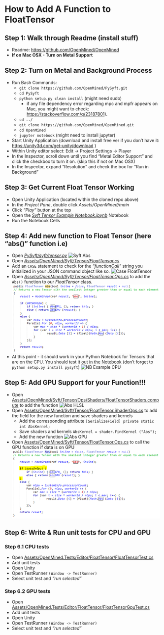 # How to Add A Function to FloatTensor

## Step 1: Walk through Readme (install stuff)

- Readme: https://github.com/OpenMined/OpenMined
- **If on Mac OSX - Turn on Metal Support**

## Step 2: Turn on Metal and Background Process
- Run Bash Commands:
	- `git clone https://github.com/OpenMined/PySyft.git`
	- `cd PySyft`
	- `python setup.py clean install` (might need sudo)
		- if any file dependency error regarding mpc and mpfr appears on Mac, you might want to check: https://stackoverflow.com/q/23187801).
	- `cd ../`
	- `git clone https://github.com/OpenMined/OpenMined.git`
	- `cd OpenMined`
	- `jupyter notebook`  (might need to install jupyter)
- Start Unity Application (download and install free ver if you don’t have it: https://unity3d.com/get-unity/download )
- Within Unity editor select: Edit -> Project Settings -> Player
- In the Inspector, scroll down until you find “Metal Editor Support” and click the checkbox to turn it on. (skip this if not on Mac OSX)
- In the Inspector, expand “Resolution” and check the box for “Run in Background”

## Step 3: Get Current Float Tensor Working

- Open Unity Application (located within the cloned repo above)
- In the *Project Pane*, double click *Assets/OpenMined/main*
- Click *“Play”* button at the top
- Open the *[Syft Tensor Example Notebook.ipynb](https://github.com/OpenMined/OpenMined/blob/master/notebooks/Syft%20Tensor%20Example%20Notebook.ipynb)* Notebook
- Run the Notebook Cells

## Step 4: Add new function to Float Tensor (here “abs()” function i.e)

- Open *[PySyft/syft/tensor.py](https://github.com/OpenMined/PySyft/blob/master/syft/tensor.py)*
![Syft Abs](/images/HowToAddFunctionToFloatTensor/syft_abs.png)
- Open *[Assets/OpenMined/Syft/Tensor/FloatTensor.cs](https://github.com/OpenMined/OpenMined/blob/master/UnityProject/Assets/OpenMined/Syft/Tensor/FloatTensor.cs)*
- Add an `CASE` statement to check for the *“functionCall”* string you initialized in your JSON command object like so. 
![Case FloatTensor](/images/HowToAddFunctionToFloatTensor/case_floattensor.png)
- Open *[Assets/OpenMined/Syft/Tensor/FloatTensor.Ops.cs](https://github.com/OpenMined/OpenMined/blob/master/UnityProject/Assets/OpenMined/Syft/Tensor/FloatTensor.Ops.cs)* to add the `Abs()` function to our *FloatTensor* class.
![FloatTensor Abs](/images/HowToAddFunctionToFloatTensor/floattensor_abs.png)
- At this point - it should work in your Python Notebook for Tensors that are on the CPU. You should test it out [in the Notebook](https://github.com/OpenMined/OpenMined/blob/master/notebooks/Syft%20Tensor%20Example%20Notebook.ipynb) (don’t forget to `python setup.py install pysyft`)
![NB Example CPU](/images/HowToAddFunctionToFloatTensor/nb_ex_cpu.png)


## Step 5: Add GPU Support for your Function!!!

- Open [Assets/OpenMined/Syft/Tensor/Ops/Shaders/FloatTensorShaders.compute](https://github.com/OpenMined/OpenMined/blob/master/UnityProject/Assets/OpenMined/Syft/Tensor/Ops/Shaders/FloatTensorShaders.compute) to add the function
![Abs HLSL](/images/HowToAddFunctionToFloatTensor/abs_hlsl.png)
- Open [Assets/OpenMined/Syft/Tensor/FloatTensor.ShaderOps.cs](https://github.com/OpenMined/OpenMined/blob/master/UnityProject/Assets/OpenMined/Syft/Tensor/FloatTensor.ShaderOps.cs) to add the field for the new function and save shaders and kernels
	- Add the corresponding attribute
    `[SerializeField]
    private static int AbsKernel; `
	- Save shaders and kernels
	`AbsKernel = shader.FindKernel ("Abs");`
	- Add the new function
![Abs GPU](/images/HowToAddFunctionToFloatTensor/abs_gpu.png)
- Open [Assets/OpenMined/Syft/Tensor/FloatTensor.Ops.cs](https://github.com/OpenMined/OpenMined/blob/master/UnityProject/Assets/OpenMined/Syft/Tensor/FloatTensor.Ops.cs) to call the GPU function if data is on GPU 
![FloatTensor Abs GPU](/images/HowToAddFunctionToFloatTensor/floattensor_abs_gpu.png)


## Step 6: Write & Run unit tests for CPU and GPU

### Step 6.1 CPU tests
- Open [Assets/OpenMined.Tests/Editor/FloatTensor/FloatTensorTest.cs](https://github.com/OpenMined/OpenMined/blob/master/UnityProject/Assets/OpenMined.Tests/Editor/FloatTensor/FloatTensorTest.cs)
- Add unit tests
- Open Unity
- Open TestRunner `(Window -> TestRunner)`
- Select unit test and *“run selected”*

### Step 6.2 GPU tests
- Open [Assets/OpenMined.Tests/Editor/FloatTensor/FloatTensorGpuTest.cs](https://github.com/OpenMined/OpenMined/blob/master/UnityProject/Assets/OpenMined.Tests/Editor/FloatTensor/FloatTensorGpuTest.cs)
- Add unit tests
- Open Unity
- Open TestRunner `(Window -> TestRunner)`
- Select unit test and *“run selected”*
